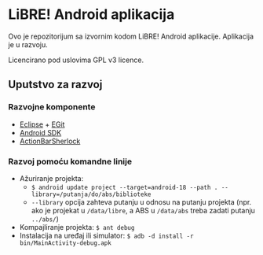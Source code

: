 # LiBRE! Android aplikacija

Ovo je repozitorijum sa izvornim kodom LiBRE! Android aplikacije. Aplikacija je u razvoju.

Licencirano pod uslovima GPL v3 licence.

## Uputstvo za razvoj

### Razvojne komponente

* [Eclipse](http://www.eclipse.org/) + [EGit](http://www.eclipse.org/egit/)
* [Android SDK](http://developer.android.com/sdk)
* [ActionBarSherlock](http://actionbarsherlock.com)

### Razvoj pomoću komandne linije

* Ažuriranje projekta:
  * `$ android update project --target=android-18 --path . --library=/putanja/do/abs/biblioteke`
  * `--library` opcija zahteva putanju u odnosu na putanju projekta (npr. ako je projekat u `/data/libre`, a ABS u `/data/abs` treba zadati putanju `../abs/`)
* Kompajliranje projekta: `$ ant debug`
* Instalacija na uređaj ili simulator: `$ adb -d install -r bin/MainActivity-debug.apk`
